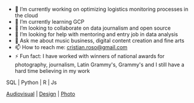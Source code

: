 - 🔭 I’m currently working on optimizing logistics monitoring processes in the cloud
- 🌱 I’m currently learning GCP
- 👯 I’m looking to collaborate on data journalism and open source
- 🤔 I’m looking for help with mentoring and entry job in data analysis
- 💬 Ask me about music business, digital content creation and fine arts
- 📫 How to reach me: cristian.roso@gmail.com
- ⚡ Fun fact: I have worked with winners of national awards for photography, journalism, Latin Grammy's, Grammy's and I still have a hard time believing in my work

SQL | Python | R | Js

[Audiovisual](https://www.youtube.com/playlist?list=PLq6KwRNMDsuStJvkI5ZFwbkgLM5BYt_jO) | [Design](https://www.behance.net/cristianroso) | [Photo](https://www.flickr.com/photos/75347077@N06/)
